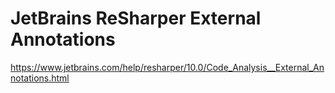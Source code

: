 # JetBrains ReSharper External Annotations

https://www.jetbrains.com/help/resharper/10.0/Code_Analysis__External_Annotations.html
